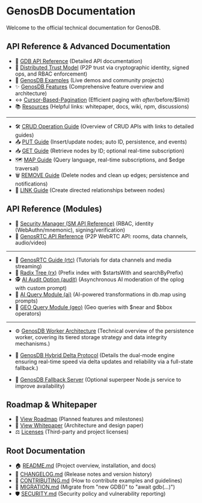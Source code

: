 # GenosDB Documentation

Welcome to the official technical documentation for GenosDB.

## API Reference & Advanced Documentation 

  - 📘 [GDB API Reference](genosdb-api-reference.md) (Detailed API documentation)
  - 🤝 [Distributed Trust Model](genosdb-distributed-trust-model.md) (P2P trust via cryptographic identity, signed ops, and RBAC enforcement)
  - 🧪 [GenosDB Examples](genosdb-examples.md) (Live demos and community projects)
  - ✨ [GenosDB Features](genosdb-features.md) (Comprehensive feature overview and architecture)
  - ↔️ [Cursor-Based-Pagination](cursor‐based-pagination.md) (Efficient paging with $after/$before/$limit)
  - 📚 [Resources](genosdb-resources.md) (Helpful links: whitepaper, docs, wiki, npm, discussions)

---

  - 🛠️ [CRUD Operation Guide](crud-operations-guide.md) (Overview of CRUD APIs with links to detailed guides)
  - 📤 [PUT Guide](put-guide.md) (Insert/update nodes; auto ID, persistence, and events)
  - 📥 [GET Guide](get-guide.md) (Retrieve nodes by ID; optional real-time subscription)
  - 🗺️ [MAP Guide](map-guide.md) (Query language, real-time subscriptions, and $edge traversal)
  - 🗑️ [REMOVE Guide](remove-guide.md) (Delete nodes and clean up edges; persistence and notifications)
  - 🔗 [LINK Guide](link-guide.md) (Create directed relationships between nodes)

## API Reference (Modules)

  - 🔐 [Security Manager (SM API Reference)](sm-api-reference.md) (RBAC, identity (WebAuthn/mnemonic), signing/verification)
  - 📡 [GenosRTC API Reference](genosrtc-api-reference.md) (P2P WebRTC API: rooms, data channels, audio/video)

  ---

  - 🧭 [GenosRTC Guide (rtc)](genosrtc-guide.md) (Tutorials for data channels and media streaming)
  - 🌳 [Radix Tree (rx)](rx-radix-tree.md) (Prefix index with $startsWith and searchByPrefix)
  - 🕵️ [AI Audit Option (audit)](ai-audit.md) (Asynchronous AI moderation of the oplog with custom prompt)
  - 🤖 [AI Query Module (ai)](ai-module.md) (AI-powered transformations in db.map using prompts)
  - 📍 [GEO Query Module (geo)](geo-module.md) (Geo queries with $near and $bbox operators)

  ---


  - ⚙️ [GenosDB Worker Architecture](genosdb-worker-architecture.md) (Technical overview of the persistence worker, covering its tiered storage strategy and data integrity mechanisms.)

  - 🔄 [GenosDB Hybrid Delta Protocol](genosdb-hybrid-delta-protocol.md) (Details the dual-mode engine ensuring real-time speed via delta updates and reliability via a full-state fallback.)

  - 🧯 [GenosDB Fallback Server](genosdb-fallback-server.md) (Optional superpeer Node.js service to improve availability)


## Roadmap & Whitepaper

- 🧭 [View Roadmap](../ROADMAP.md) (Planned features and milestones)
- 📄 [View Whitepaper](../WHITEPAPER.md) (Architecture and design paper)
- ⚖️ [Licenses](../THIRD_PARTY_LICENSES.md) (Third-party and project licenses)

## Root Documentation

- 🏠 [README.md](../README.md) (Project overview, installation, and docs)
- 🧾 [CHANGELOG.md](../CHANGELOG.md) (Release notes and version history)
- 🤝 [CONTRIBUTING.md](../CONTRIBUTING.md) (How to contribute examples and guidelines)
- 🔀 [MIGRATION.md](../MIGRATION.md) (Migrate from "new GDB()" to "await gdb(...)")
- 🛡️ [SECURITY.md](../SECURITY.md) (Security policy and vulnerability reporting)
